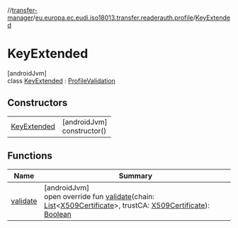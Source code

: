 //[transfer-manager](../../../index.md)/[eu.europa.ec.eudi.iso18013.transfer.readerauth.profile](../index.md)/[KeyExtended](index.md)

# KeyExtended

[androidJvm]\
class [KeyExtended](index.md) : [ProfileValidation](../-profile-validation/index.md)

## Constructors

| | |
|---|---|
| [KeyExtended](-key-extended.md) | [androidJvm]<br>constructor() |

## Functions

| Name | Summary |
|---|---|
| [validate](validate.md) | [androidJvm]<br>open override fun [validate](validate.md)(chain: [List](https://kotlinlang.org/api/latest/jvm/stdlib/kotlin-stdlib/kotlin.collections/-list/index.html)&lt;[X509Certificate](https://developer.android.com/reference/kotlin/java/security/cert/X509Certificate.html)&gt;, trustCA: [X509Certificate](https://developer.android.com/reference/kotlin/java/security/cert/X509Certificate.html)): [Boolean](https://kotlinlang.org/api/latest/jvm/stdlib/kotlin-stdlib/kotlin/-boolean/index.html) |
